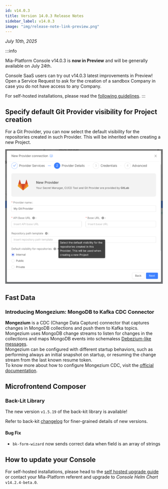 ```yaml
---
id: v14.0.3
title: Version 14.0.3 Release Notes
sidebar_label: v14.0.3
image: "img/release-note-link-preview.png"
---
```


_July 10th, 2025_

:::info

Mia-Platform Console v14.0.3 is **now in Preview** and will be generally available on July 24th.

Console SaaS users can try out v14.0.3 latest improvements in Preview! Open a Service Request to ask for the creation of a sandbox Company in case you do not have access to any Company.

For self-hosted installations, please read the [following guidelines](#how-to-update-your-console).
:::

## Specify default Git Provider visibility for Project creation

For a Git Provider, you can now select the default visibility for the repositories created in such Provider. This will be inherited when creating a new Project.

<div style={{width: '400px', maxWidth: '100%', display: 'flex', alignItems: 'center', borderRadius: '4px', overflow: 'hidden'}}>

![Provider Default Visibility](img/provider-default-visibility.png)

</div>

## Fast Data

### Introducing Mongezium: MongoDB to Kafka CDC Connector

**Mongezium** is a CDC (Change Data Capture) connector that captures changes in MongoDB collections and push them to Kafka topics.  
Mongezium uses MongoDB change streams to listen for changes in the collections and maps MongoDB events into schemaless [Debezium-like messages](https://debezium.io/documentation/reference/stable/connectors/mongodb.html#mongodb-events).  
Mongezium can be configured with different startup behaviors, such as performing always an initial snapshot on startup, or resuming the change stream from the last known resume token.  
To know more about how to configure Mongezium CDC, visit the [official documentation](/runtime_suite/mongezium-cdc/10_overview.md).

## Microfrontend Composer

### Back-Lit Library

The new version `v1.5.19` of the back-kit library is available!

Refer to back-kit [changelog](/microfrontend-composer/back-kit/changelog.md) for finer-grained details of new versions.

#### Bug Fix

- `bk-form-wizard` now sends correct data when field is an array of strings

## How to update your Console

For self-hosted installations, please head to the [self hosted upgrade guide](/infrastructure/self-hosted/installation-chart/100_how-to-upgrade.md) or contact your Mia-Platform referent and upgrade to _Console Helm Chart_ `v14.2.4-beta.0`.
